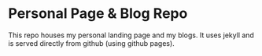 # Personal Page & Blog Repo

This repo houses my personal landing page and my blogs. It uses jekyll and is served directly from github (using github pages).